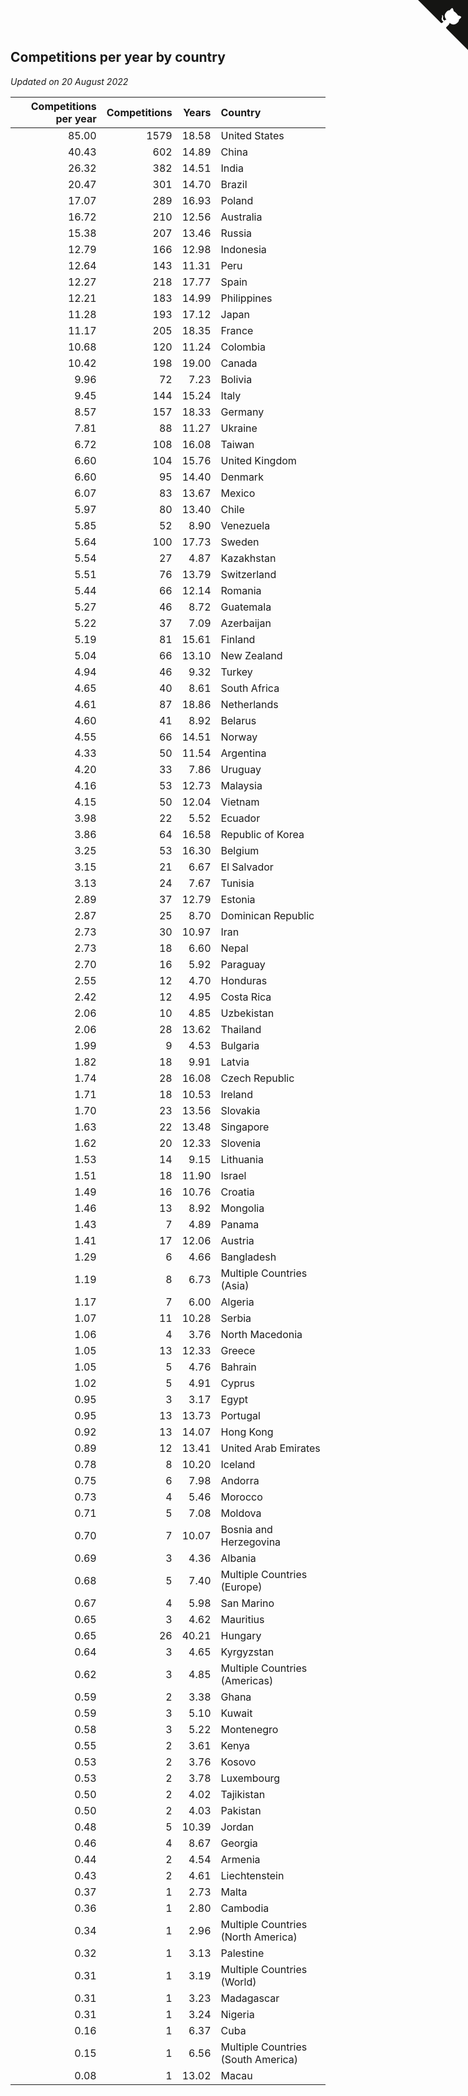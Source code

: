## Competitions per year by country

*Updated on 20 August 2022*

| Competitions per year | Competitions | Years | Country |
| ---: | ---: | ---: | :--- |
| 85.00 | 1579 | 18.58 | United States |
| 40.43 | 602 | 14.89 | China |
| 26.32 | 382 | 14.51 | India |
| 20.47 | 301 | 14.70 | Brazil |
| 17.07 | 289 | 16.93 | Poland |
| 16.72 | 210 | 12.56 | Australia |
| 15.38 | 207 | 13.46 | Russia |
| 12.79 | 166 | 12.98 | Indonesia |
| 12.64 | 143 | 11.31 | Peru |
| 12.27 | 218 | 17.77 | Spain |
| 12.21 | 183 | 14.99 | Philippines |
| 11.28 | 193 | 17.12 | Japan |
| 11.17 | 205 | 18.35 | France |
| 10.68 | 120 | 11.24 | Colombia |
| 10.42 | 198 | 19.00 | Canada |
| 9.96 | 72 | 7.23 | Bolivia |
| 9.45 | 144 | 15.24 | Italy |
| 8.57 | 157 | 18.33 | Germany |
| 7.81 | 88 | 11.27 | Ukraine |
| 6.72 | 108 | 16.08 | Taiwan |
| 6.60 | 104 | 15.76 | United Kingdom |
| 6.60 | 95 | 14.40 | Denmark |
| 6.07 | 83 | 13.67 | Mexico |
| 5.97 | 80 | 13.40 | Chile |
| 5.85 | 52 | 8.90 | Venezuela |
| 5.64 | 100 | 17.73 | Sweden |
| 5.54 | 27 | 4.87 | Kazakhstan |
| 5.51 | 76 | 13.79 | Switzerland |
| 5.44 | 66 | 12.14 | Romania |
| 5.27 | 46 | 8.72 | Guatemala |
| 5.22 | 37 | 7.09 | Azerbaijan |
| 5.19 | 81 | 15.61 | Finland |
| 5.04 | 66 | 13.10 | New Zealand |
| 4.94 | 46 | 9.32 | Turkey |
| 4.65 | 40 | 8.61 | South Africa |
| 4.61 | 87 | 18.86 | Netherlands |
| 4.60 | 41 | 8.92 | Belarus |
| 4.55 | 66 | 14.51 | Norway |
| 4.33 | 50 | 11.54 | Argentina |
| 4.20 | 33 | 7.86 | Uruguay |
| 4.16 | 53 | 12.73 | Malaysia |
| 4.15 | 50 | 12.04 | Vietnam |
| 3.98 | 22 | 5.52 | Ecuador |
| 3.86 | 64 | 16.58 | Republic of Korea |
| 3.25 | 53 | 16.30 | Belgium |
| 3.15 | 21 | 6.67 | El Salvador |
| 3.13 | 24 | 7.67 | Tunisia |
| 2.89 | 37 | 12.79 | Estonia |
| 2.87 | 25 | 8.70 | Dominican Republic |
| 2.73 | 30 | 10.97 | Iran |
| 2.73 | 18 | 6.60 | Nepal |
| 2.70 | 16 | 5.92 | Paraguay |
| 2.55 | 12 | 4.70 | Honduras |
| 2.42 | 12 | 4.95 | Costa Rica |
| 2.06 | 10 | 4.85 | Uzbekistan |
| 2.06 | 28 | 13.62 | Thailand |
| 1.99 | 9 | 4.53 | Bulgaria |
| 1.82 | 18 | 9.91 | Latvia |
| 1.74 | 28 | 16.08 | Czech Republic |
| 1.71 | 18 | 10.53 | Ireland |
| 1.70 | 23 | 13.56 | Slovakia |
| 1.63 | 22 | 13.48 | Singapore |
| 1.62 | 20 | 12.33 | Slovenia |
| 1.53 | 14 | 9.15 | Lithuania |
| 1.51 | 18 | 11.90 | Israel |
| 1.49 | 16 | 10.76 | Croatia |
| 1.46 | 13 | 8.92 | Mongolia |
| 1.43 | 7 | 4.89 | Panama |
| 1.41 | 17 | 12.06 | Austria |
| 1.29 | 6 | 4.66 | Bangladesh |
| 1.19 | 8 | 6.73 | Multiple Countries (Asia) |
| 1.17 | 7 | 6.00 | Algeria |
| 1.07 | 11 | 10.28 | Serbia |
| 1.06 | 4 | 3.76 | North Macedonia |
| 1.05 | 13 | 12.33 | Greece |
| 1.05 | 5 | 4.76 | Bahrain |
| 1.02 | 5 | 4.91 | Cyprus |
| 0.95 | 3 | 3.17 | Egypt |
| 0.95 | 13 | 13.73 | Portugal |
| 0.92 | 13 | 14.07 | Hong Kong |
| 0.89 | 12 | 13.41 | United Arab Emirates |
| 0.78 | 8 | 10.20 | Iceland |
| 0.75 | 6 | 7.98 | Andorra |
| 0.73 | 4 | 5.46 | Morocco |
| 0.71 | 5 | 7.08 | Moldova |
| 0.70 | 7 | 10.07 | Bosnia and Herzegovina |
| 0.69 | 3 | 4.36 | Albania |
| 0.68 | 5 | 7.40 | Multiple Countries (Europe) |
| 0.67 | 4 | 5.98 | San Marino |
| 0.65 | 3 | 4.62 | Mauritius |
| 0.65 | 26 | 40.21 | Hungary |
| 0.64 | 3 | 4.65 | Kyrgyzstan |
| 0.62 | 3 | 4.85 | Multiple Countries (Americas) |
| 0.59 | 2 | 3.38 | Ghana |
| 0.59 | 3 | 5.10 | Kuwait |
| 0.58 | 3 | 5.22 | Montenegro |
| 0.55 | 2 | 3.61 | Kenya |
| 0.53 | 2 | 3.76 | Kosovo |
| 0.53 | 2 | 3.78 | Luxembourg |
| 0.50 | 2 | 4.02 | Tajikistan |
| 0.50 | 2 | 4.03 | Pakistan |
| 0.48 | 5 | 10.39 | Jordan |
| 0.46 | 4 | 8.67 | Georgia |
| 0.44 | 2 | 4.54 | Armenia |
| 0.43 | 2 | 4.61 | Liechtenstein |
| 0.37 | 1 | 2.73 | Malta |
| 0.36 | 1 | 2.80 | Cambodia |
| 0.34 | 1 | 2.96 | Multiple Countries (North America) |
| 0.32 | 1 | 3.13 | Palestine |
| 0.31 | 1 | 3.19 | Multiple Countries (World) |
| 0.31 | 1 | 3.23 | Madagascar |
| 0.31 | 1 | 3.24 | Nigeria |
| 0.16 | 1 | 6.37 | Cuba |
| 0.15 | 1 | 6.56 | Multiple Countries (South America) |
| 0.08 | 1 | 13.02 | Macau |


<a href="https://github.com/JustinTimeCuber/wca_statistics" class="github-corner" aria-label="View source on Github"><svg width="80" height="80" viewBox="0 0 250 250" style="fill:#151513; color:#fff; position: absolute; top: 0; border: 0; right: 0;" aria-hidden="true"><path d="M0,0 L115,115 L130,115 L142,142 L250,250 L250,0 Z"></path><path d="M128.3,109.0 C113.8,99.7 119.0,89.6 119.0,89.6 C122.0,82.7 120.5,78.6 120.5,78.6 C119.2,72.0 123.4,76.3 123.4,76.3 C127.3,80.9 125.5,87.3 125.5,87.3 C122.9,97.6 130.6,101.9 134.4,103.2" fill="currentColor" style="transform-origin: 130px 106px;" class="octo-arm"></path><path d="M115.0,115.0 C114.9,115.1 118.7,116.5 119.8,115.4 L133.7,101.6 C136.9,99.2 139.9,98.4 142.2,98.6 C133.8,88.0 127.5,74.4 143.8,58.0 C148.5,53.4 154.0,51.2 159.7,51.0 C160.3,49.4 163.2,43.6 171.4,40.1 C171.4,40.1 176.1,42.5 178.8,56.2 C183.1,58.6 187.2,61.8 190.9,65.4 C194.5,69.0 197.7,73.2 200.1,77.6 C213.8,80.2 216.3,84.9 216.3,84.9 C212.7,93.1 206.9,96.0 205.4,96.6 C205.1,102.4 203.0,107.8 198.3,112.5 C181.9,128.9 168.3,122.5 157.7,114.1 C157.9,116.9 156.7,120.9 152.7,124.9 L141.0,136.5 C139.8,137.7 141.6,141.9 141.8,141.8 Z" fill="currentColor" class="octo-body"></path></svg></a><style>.github-corner:hover .octo-arm{animation:octocat-wave 560ms ease-in-out}@keyframes octocat-wave{0%,100%{transform:rotate(0)}20%,60%{transform:rotate(-25deg)}40%,80%{transform:rotate(10deg)}}@media (max-width:500px){.github-corner:hover .octo-arm{animation:none}.github-corner .octo-arm{animation:octocat-wave 560ms ease-in-out}}</style>
